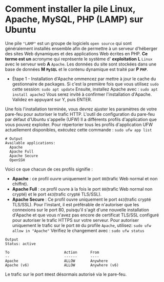 # Comment installer la pile Linux, Apache, MySQL, PHP (LAMP) sur Ubuntu

Une pile `"LAMP"` est un groupe de logiciels `open source` qui sont généralement installés ensemble afin de permettre à un serveur d'héberger des sites Web dynamiques et des applications Web écrites en PHP. **Ce terme est un** acronyme qui représente le système d' **exploitation** **L** `Linux` avec le serveur web **A** `Apache`. Les données du site sont stockées dans une base de données **M** **`MySQL`** et le contenu dynamique est traité par **P** **`PHP`**.

- Étape 1 - Installation d'Apache
ommencez par mettre à jour le cache du gestionnaire de packages. Si c'est la première fois que vous utilisez `sudo` cette session: `sudo apt update` Ensuite, installez Apache avec : `sudo apt install apache2`
Vous serez invité à confirmer l'installation d'Apache. Validez en appuyant sur Y, puis ENTER.

Une fois l'installation terminée, vous devrez ajuster les paramètres de votre pare-feu pour autoriser le trafic HTTP.
L'outil de configuration du pare-feu par défaut d'Ubuntu s'appelle (UFW)
Il a différents profils d'application que vous pouvez exploiter. Pour répertorier tous les profils d'application UFW actuellement disponibles, exécutez cette commande : `sudo ufw app list`

```{SHELL}
# Output
Available applications:
  Apache
  Apache Full
  Apache Secure
  OpenSSH

```

Voici ce que chacun de ces profils signifie :

- **Apache** : ce profil ouvre uniquement le port `80`(trafic Web normal et non chiffré).
- **Apache Full** : ce profil ouvre à la fois le port `80`(trafic Web normal non crypté) et le port `443`(trafic crypté TLS/SSL).
- **Apache Secure** : Ce profil ouvre uniquement le port `443`(trafic crypté TLS/SSL).
Pour l'instant, il est préférable de n'autoriser que les connexions sur le port 80, puisqu'il s'agit d'une nouvelle installation d'Apache et que vous n'avez pas encore de certificat TLS/SSL configuré pour autoriser le trafic HTTPS sur votre serveur.
Pour autoriser uniquement le trafic sur le port `80` du profile `Apache`, utilisez: `sudo ufw allow in "Apache"` Vérifiez le changement avec : `sudo ufw status`

```
Output
Status: active

To                         Action      From
--                         ------      ----                           
Apache                     ALLOW       Anywhere                         
Apache (v6)                ALLOW       Anywhere (v6)
```

Le trafic sur le port `80`est désormais autorisé via le pare-feu.
